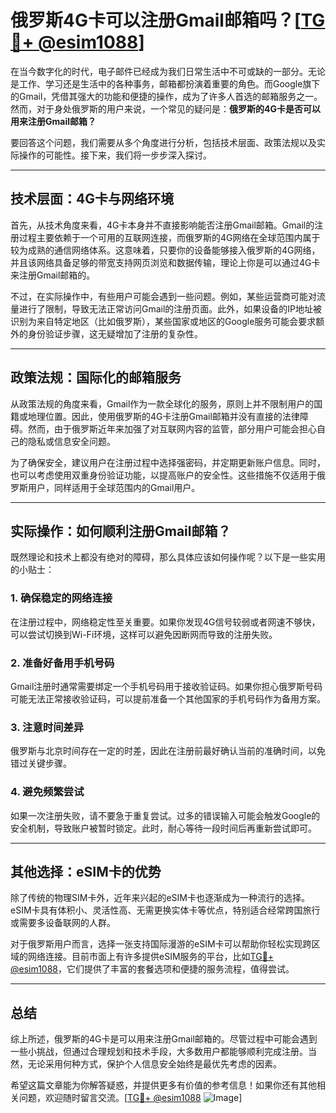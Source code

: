 # 俄罗斯4G卡可以注册Gmail邮箱吗？[[TG💪+ @esim1088](https://t.me/s/esim1088)]

在当今数字化的时代，电子邮件已经成为我们日常生活中不可或缺的一部分。无论是工作、学习还是生活中的各种事务，邮箱都扮演着重要的角色。而Google旗下的Gmail，凭借其强大的功能和便捷的操作，成为了许多人首选的邮箱服务之一。然而，对于身处俄罗斯的用户来说，一个常见的疑问是：**俄罗斯的4G卡是否可以用来注册Gmail邮箱？**

要回答这个问题，我们需要从多个角度进行分析，包括技术层面、政策法规以及实际操作的可能性。接下来，我们将一步步深入探讨。

---

## 技术层面：4G卡与网络环境

首先，从技术角度来看，4G卡本身并不直接影响能否注册Gmail邮箱。Gmail的注册过程主要依赖于一个可用的互联网连接，而俄罗斯的4G网络在全球范围内属于较为成熟的通信网络体系。这意味着，只要你的设备能够接入俄罗斯的4G网络，并且该网络具备足够的带宽支持网页浏览和数据传输，理论上你是可以通过4G卡来注册Gmail邮箱的。

不过，在实际操作中，有些用户可能会遇到一些问题。例如，某些运营商可能对流量进行了限制，导致无法正常访问Gmail的注册页面。此外，如果设备的IP地址被识别为来自特定地区（比如俄罗斯），某些国家或地区的Google服务可能会要求额外的身份验证步骤，这无疑增加了注册的复杂性。

---

## 政策法规：国际化的邮箱服务

从政策法规的角度来看，Gmail作为一款全球化的服务，原则上并不限制用户的国籍或地理位置。因此，使用俄罗斯的4G卡注册Gmail邮箱并没有直接的法律障碍。然而，由于俄罗斯近年来加强了对互联网内容的监管，部分用户可能会担心自己的隐私或信息安全问题。

为了确保安全，建议用户在注册过程中选择强密码，并定期更新账户信息。同时，也可以考虑使用双重身份验证功能，以提高账户的安全性。这些措施不仅适用于俄罗斯用户，同样适用于全球范围内的Gmail用户。

---

## 实际操作：如何顺利注册Gmail邮箱？

既然理论和技术上都没有绝对的障碍，那么具体应该如何操作呢？以下是一些实用的小贴士：

### 1. 确保稳定的网络连接
在注册过程中，网络稳定性至关重要。如果你发现4G信号较弱或者网速不够快，可以尝试切换到Wi-Fi环境，这样可以避免因断网而导致的注册失败。

### 2. 准备好备用手机号码
Gmail注册时通常需要绑定一个手机号码用于接收验证码。如果你担心俄罗斯号码可能无法正常接收验证码，可以提前准备一个其他国家的手机号码作为备用方案。

### 3. 注意时间差异
俄罗斯与北京时间存在一定的时差，因此在注册前最好确认当前的准确时间，以免错过关键步骤。

### 4. 避免频繁尝试
如果一次注册失败，请不要急于重复尝试。过多的错误输入可能会触发Google的安全机制，导致账户被暂时锁定。此时，耐心等待一段时间后再重新尝试即可。

---

## 其他选择：eSIM卡的优势

除了传统的物理SIM卡外，近年来兴起的eSIM卡也逐渐成为一种流行的选择。eSIM卡具有体积小、灵活性高、无需更换实体卡等优点，特别适合经常跨国旅行或需要多设备联网的人群。

对于俄罗斯用户而言，选择一张支持国际漫游的eSIM卡可以帮助你轻松实现跨区域的网络连接。目前市面上有许多提供eSIM服务的平台，比如[TG💪+ @esim1088](https://t.me/s/esim1088)，它们提供了丰富的套餐选项和便捷的服务流程，值得尝试。

---

## 总结

综上所述，俄罗斯的4G卡是可以用来注册Gmail邮箱的。尽管过程中可能会遇到一些小挑战，但通过合理规划和技术手段，大多数用户都能够顺利完成注册。当然，无论采用何种方式，保护个人信息安全始终是最优先考虑的因素。

希望这篇文章能为你解答疑惑，并提供更多有价值的参考信息！如果你还有其他相关问题，欢迎随时留言交流。[[TG💪+ @esim1088](https://t.me/s/esim1088) ![Image](https://i.postimg.cc/4NQfJmqS/Snipaste-2025-05-13-00-14-12.png)]